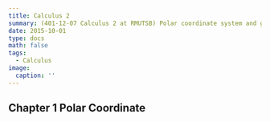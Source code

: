 ```yaml
---
title: Calculus 2 
summary: (401-12-07 Calculus 2 at RMUTSB) Polar coordinate system and graphing. Finding area in the polar coordinate system. Curves, planes, and surfaces in three-dimensional space. Finding derivatives and integrals of vector-valued functions of a real variable and their applications. Calculus of real-valued functions of two variables and their applications. Vector algebra in two-dimensional planes and three-dimensional space. Vector fields. Calculus of real-valued functions of multiple variables and their applications. An introduction to line integrals.
date: 2015-10-01
type: docs
math: false
tags:
  - Calculus
image:
  caption: ''
---
```


## Chapter 1 Polar Coordinate
